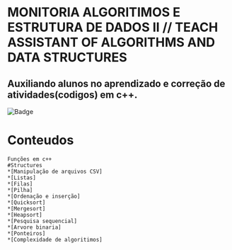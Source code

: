 # MONITORIA ALGORITIMOS E ESTRUTURA DE DADOS II // TEACH ASSISTANT OF ALGORITHMS AND DATA STRUCTURES

## Auxiliando alunos no aprendizado e correção de atividades(codigos) em c++.

![Badge](https://img.shields.io/badge/C%2B%2B-DATA%20STRUCTURES-green)

Conteudos
=========
<!--ts-->
    Funções em c++
    #Structures
    *[Manipulação de arquivos CSV]
    *[Listas]
    *[Filas]
    *[Pilha]
    *[Ordenação e inserção]
    *[Quicksort]
    *[Mergesort]
    *[Heapsort]
    *[Pesquisa sequencial]
    *[Arvore binaria]
    *[Ponteiros]
    *[Complexidade de algoritimos]
<!--te-->
    